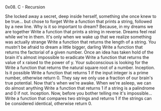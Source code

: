 0x08. C - Recursion

She locked away a secret, deep inside herself, something she once knew to be true... but chose to forget
	Write a function that prints a string, followed by a new line.
 Why is it so important to dream? Because, in my dreams we are together
	Write a function that prints a string in reverse.
 Dreams feel real while we're in them. It's only when we wake up that we realize something was actually strange
	Write a function that returns the length of a string.
 You mustn't be afraid to dream a little bigger, darling
	Write a function that returns the factorial of a given number.
 Once an idea has taken hold of the brain it's almost impossible to eradicate
	Write a function that returns the value of x raised to the power of y.
 Your subconscious is looking for the 
	Write a function that returns the natural square root of a number.
 Inception. Is it possible
	Write a function that returns 1 if the input integer is a prime number, otherwise return 0.
 They say we only use a fraction of our brain's true potential. Now that's when we're awake. When we're asleep, we can do almost anything
	Write a function that returns 1 if a string is a palindrome and 0 if not.
 Inception. Now, before you bother telling me it's impossible...
	Write a function that compares two strings and returns 1 if the strings can be considered identical, otherwise return 0.
